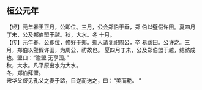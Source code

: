 ## 桓公元年

【经】元年春王正月，公即位。三月，公会郑伯于垂，郑
伯以璧假许田。夏四月丁未，公及郑伯盟于越。秋，大水。冬
十月。  
【传】元年春，公即位，修好于郑。郑人请复祀周公，卒
易祊田。公许之。三月，郑伯以璧假许田，为周公、祊故也。
夏四月丁未，公及郑伯盟于越，结祊成也。盟曰：“渝盟
无享国。”  
秋，大水。凡平原出水为大水。  
冬，郑伯拜盟。  
宋华父督见孔父之妻于路，目逆而送之，曰：“美而艳。 ”

